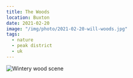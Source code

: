 ```yaml
---
title: The Woods
location: Buxton
date: 2021-02-20
image: "/img/photo/2021-02-20-will-woods.jpg"
tags:
  - nature
  - peak district
  - uk
---
```


![Wintery wood scene](/img/photo/2021-02-20-will-woods.jpg)
